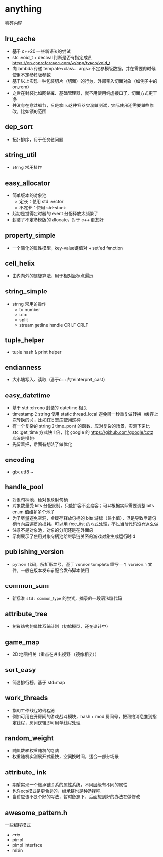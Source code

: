 # anything
零碎内容

## lru_cache
- 基于 c++20 一些新语法的尝试
- std::void_t + declval 判断是否有指定成员 https://en.cppreference.com/w/cpp/types/void_t
- 向 lambda 传递 template<class... args> 不定参模版数据，并在需要的时候使用不定参模版参数
- 基于以上实现一种包装切片（切面）的行为，外部带入切面对象（如例子中的 on_rem）
- 之后在封装比如网络库、基础管理器，就不用使用纯虚接口了，切面方式更干净
- 并没有在意过细节，只是拿lru这种容器实现做测试，实际使用还需要做些修改，比如锁的范围

## dep_sort
- 拓扑排序，用于任务链问题

## string_util
- string 常用操作

## easy_allocator
- 简单版本的对象池
  - 定长：使用 std::vector
  - 不定长：使用 std::stack
- 起初是觉得定时器的 event 分配释放太频繁了
- 封装了不定参模版的 allocate，对于 c++ 更友好

## property_simple
- 一个简化的属性模型，key-value键值对 + set'ed function

## cell_helix
- 由内向外的螺旋算法，用于相对坐标点遍历

## string_simple
- string 常用的操作
  - to number
  - trim
  - split
  - stream getline handle CR LF CRLF

## tuple_helper
- tuple hash & print helper 

## endianness 
- 大小端写入、读取（基于c++的reinterpret_cast）

## easy_datetime
- 基于 std::chrono 封装的 datetime 相关
- timestamp 2 string 使用 static thread_local 避免同一秒重复做转换（缓存上次转换的s），比如在日志库使用这种
- 有一个复杂的 string 2 time_point 的函数，应对复杂的场景，实测下来比 std::get_time 方式快 1 倍，比 google 的 https://github.com/google/cctz 应该是慢的~
- 先留着把，后面有想法了做优化

## encoding
- gbk utf8 ~

## **handle_pool**
- 对象句柄池，给对象映射句柄
- 对象数量受 bits 分配限制，只能扩容不会缩容；可以根据实际需要调整 bits enum 值维护多个池子
- 为了尽量避免空洞，会缓存释放句柄的 bits 游标（最小值），但是导致申请句柄有向后遍历的损耗，可以用 free_list 的方式处理，不过当前代码没有这么做
- 注意不是对象池，对象的分配还是在外面的
- 示例展示了使用对象句柄池给继承链关系的游戏对象生成运行时id

## publishing_version
- python 代码，解析版本号，基于 version.template 重写一个 version.h 文件，一般在版本发布前配合发布脚本使用

## common_sum
- 新标准 `std::common_type` 的尝试，摘录的一段语法糖代码

## **attribute_tree**
- 树形结构的属性系统计划（初始模型，还在设计中）

## **game_map**
- 2D 地图相关（重点在进出视野 （镜像相交））

## sort_easy
- 简易排行榜，基于 std::map

## work_threads
- 指明工作线程的线程池
- 例如可用在开房间的游戏战斗模块，hash + mod 房间号，把网络消息推到指定线程，房间逻辑即可用单线程处理

## random_weight
- 随机数和权重随机的包装
- 权重随机实测展开式最快，空间换时间，适合一部分场景

## attribute_link
- 期望实现一个继承链关系的属性系统，不同层级有不同的属性
- 也许ecs模式是更合适的，继承链也是种选择吧
- 当前应该不是个好的写法，暂时备忘下，后面想到好的办法在做修改

## awesome_pattern.h
一些编程模式
- crtp
- pimpl
- pimpl interface
- mixin
